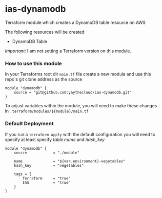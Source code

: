 # ias-dynamodb

Terraform module which creates a DynamoDB table resource on AWS

The following resources will be created 

  - DynamoDB Table

*Important*: I am not setting a Terraform version on this module. 

### How to use this module

In your Terraforms root dir ```main.tf``` file create a new module and use this repo's git clone address as the source

```
module "dynamodb" {
    source = "git@github.com:yaythecloud/ias-dynamodb.git"
}
```

To adjust variables within the module, you will need to make these changes in ```.terraform/modules/${module}/main.tf```

### Default Deployment

If you run a ```terraform apply``` with the default configuration you will need to specify at least specify *table name* and *hash_key*

```
module "dynamodb" {
    source            = "./module"

    name              = "${var.environment}-vegetables"
    hash_key          = "vegetables"

    tags = {
        Terraform     = "true"
        IAS           = "true"
    }
}
```
